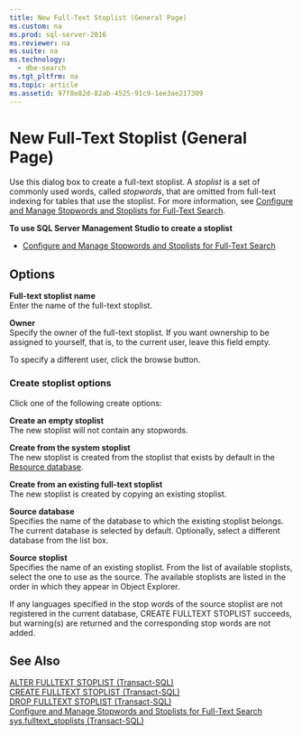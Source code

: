 ```yaml
---
title: New Full-Text Stoplist (General Page)
ms.custom: na
ms.prod: sql-server-2016
ms.reviewer: na
ms.suite: na
ms.technology: 
  - dbe-search
ms.tgt_pltfrm: na
ms.topic: article
ms.assetid: 97f8e82d-82ab-4525-91c9-1ee3ae217309
---
```

# New Full-Text Stoplist (General Page)
  Use this dialog box to create a full\-text stoplist. A *stoplist* is a set of commonly used words, called *stopwords*, that are omitted from full\-text indexing for tables that use the stoplist. For more information, see [Configure and Manage Stopwords and Stoplists for Full-Text Search](../../Topics\TopicNameNotContainA/Configure-and-Manage-Stopwords-and-Stoplists-for-Full-Text-Search.md).  
  
 **To use SQL Server Management Studio to create a stoplist**  
  
-   [Configure and Manage Stopwords and Stoplists for Full-Text Search](../../Topics\TopicNameNotContainA/Configure-and-Manage-Stopwords-and-Stoplists-for-Full-Text-Search.md)  
  
## Options  
 **Full\-text stoplist name**  
 Enter the name of the full\-text stoplist.  
  
 **Owner**  
 Specify the owner of the full\-text stoplist. If you want ownership to be assigned to yourself, that is, to the current user, leave this field empty.  
  
 To specify a different user, click the browse button.  
  
### Create stoplist options  
 Click one of the following create options:  
  
 **Create an empty stoplist**  
 The new stoplist will not contain any stopwords.  
  
 **Create from the system stoplist**  
 The new stoplist is created from the stoplist that exists by default in the [Resource database](../../Topics\TopicNameNotContainA/Resource-Database.md).  
  
 **Create from an existing full\-text stoplist**  
 The new stoplist is created by copying an existing stoplist.  
  
 **Source database**  
 Specifies the name of the database to which the existing stoplist belongs. The current database is selected by default. Optionally, select a different database from the list box.  
  
 **Source stoplist**  
 Specifies the name of an existing stoplist. From the list of available stoplists, select the one to use as the source. The available stoplists are listed in the order in which they appear in Object Explorer.  
  
 If any languages specified in the stop words of the source stoplist are not registered in the current database, CREATE FULLTEXT STOPLIST succeeds, but warning\(s\) are returned and the corresponding stop words are not added.  
  
## See Also  
 [ALTER FULLTEXT STOPLIST &#40;Transact-SQL&#41;](../Topic/ALTER%20FULLTEXT%20STOPLIST%20\(Transact-SQL\).md)   
 [CREATE FULLTEXT STOPLIST &#40;Transact-SQL&#41;](../Topic/CREATE%20FULLTEXT%20STOPLIST%20\(Transact-SQL\).md)   
 [DROP FULLTEXT STOPLIST &#40;Transact-SQL&#41;](../Topic/DROP%20FULLTEXT%20STOPLIST%20\(Transact-SQL\).md)   
 [Configure and Manage Stopwords and Stoplists for Full-Text Search](../../Topics\TopicNameNotContainA/Configure-and-Manage-Stopwords-and-Stoplists-for-Full-Text-Search.md)   
 [sys.fulltext_stoplists &#40;Transact-SQL&#41;](../Topic/sys.fulltext_stoplists%20\(Transact-SQL\).md)  
  
  